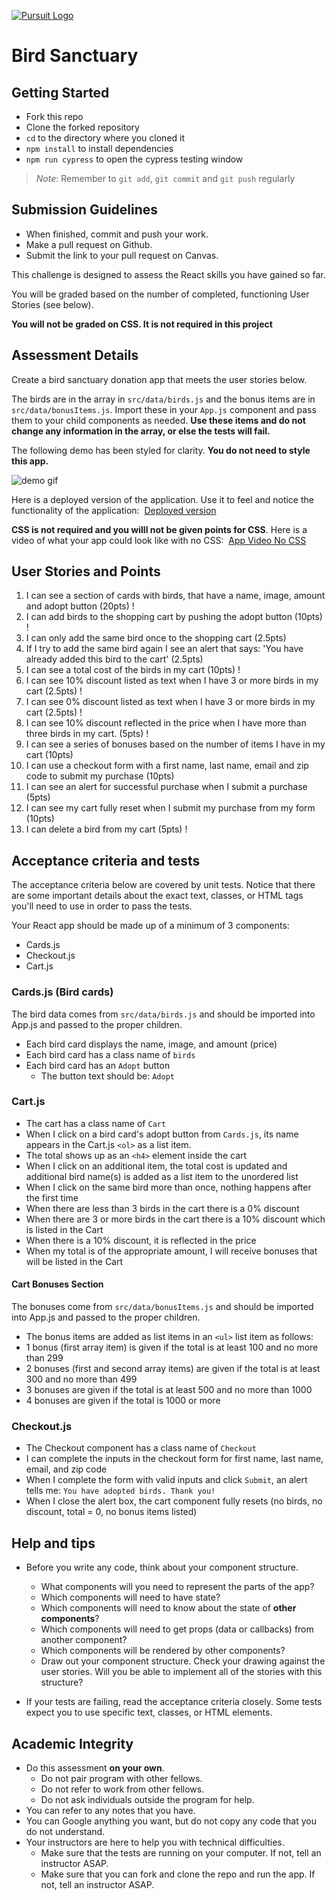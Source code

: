 [![Pursuit Logo](https://avatars1.githubusercontent.com/u/5825944?s=200&v=4)](https://pursuit.org)

# Bird Sanctuary

## Getting Started

- Fork this repo
- Clone the forked repository
- `cd` to the directory where you cloned it
- `npm install` to install dependencies
- `npm run cypress` to open the cypress testing window

> _Note_: Remember to `git add`, `git commit` and `git push` regularly

## Submission Guidelines

- When finished, commit and push your work.
- Make a pull request on Github.
- Submit the link to your pull request on Canvas.

This challenge is designed to assess the React skills you have gained so far.

You will be graded based on the number of completed, functioning User Stories (see below).

**You will not be graded on CSS. It is not required in this project**

## Assessment Details

Create a bird sanctuary donation app that meets the user stories below.

The birds are in the array in `src/data/birds.js` and the bonus items are in `src/data/bonusItems.js`. Import these in your `App.js` component and pass them to your child components as needed. **Use these items and do not change any information in the array, or else the tests will fail.**

The following demo has been styled for clarity.
**You do not need to style this app.**

![demo gif](./assets/bird-sanctuary.gif)

Here is a deployed version of the application. Use it to feel and notice the functionality of the application:&nbsp;
[Deployed version](https://main--mellow-tartufo-57470d.netlify.app/)

**CSS is not required and you willl not be given points for CSS**.
Here is a video of what your app could look like with no CSS:&nbsp;
[App Video No CSS](https://drive.google.com/file/d/1-jMymrRjOEIrCzdN81R_u-8VPMkP_g3Q/view?usp=sharing)

## User Stories and Points

1. I can see a section of cards with birds, that have a name, image, amount and adopt button (20pts) !
1. I can add birds to the shopping cart by pushing the adopt button (10pts) !
1. I can only add the same bird once to the shopping cart (2.5pts)
1. If I try to add the same bird again I see an alert that says: 'You have already added this bird to the cart' (2.5pts)
1. I can see a total cost of the birds in my cart (10pts) !
1. I can see 10% discount listed as text when I have 3 or more birds in my cart (2.5pts) !
1. I can see 0% discount listed as text when I have 3 or more birds in my cart (2.5pts) !
1. I can see 10% discount reflected in the price when I have more than three birds in my cart. (5pts) !
1. I can see a series of bonuses based on the number of items I have in my cart (10pts)
1. I can use a checkout form with a first name, last name, email and zip code to submit my purchase (10pts) 
1. I can see an alert for successful purchase when I submit a purchase (5pts) 
1. I can see my cart fully reset when I submit my purchase from my form (10pts)
1. I can delete a bird from my cart (5pts) !

## Acceptance criteria and tests

The acceptance criteria below are covered by unit tests. Notice that there are some important details about the exact text, classes, or HTML tags you'll need to use in order to pass the tests.

Your React app should be made up of a minimum of 3 components:

- Cards.js
- Checkout.js
- Cart.js

### Cards.js (Bird cards)

The bird data comes from `src/data/birds.js` and should be imported into App.js and passed to the proper children.

- Each bird card displays the name, image, and amount (price)
- Each bird card has a class name of `birds`
- Each bird card has an `Adopt` button
  - The button text should be: `Adopt`

### Cart.js

- The cart has a class name of `Cart`
- When I click on a bird card's adopt button from `Cards.js`, its name appears in the Cart.js `<ol>` as a list item.
- The total shows up as an `<h4>` element inside the cart
- When I click on an additional item, the total cost is updated and additional bird name(s) is added as a list item to the unordered list
- When I click on the same bird more than once, nothing happens after the first time
- When there are less than 3 birds in the cart there is a 0% discount
- When there are 3 or more birds in the cart there is a 10% discount which is listed in the Cart
- When there is a 10% discount, it is reflected in the price
- When my total is of the appropriate amount, I will receive bonuses that will be listed in the Cart

#### Cart Bonuses Section

The bonuses come from `src/data/bonusItems.js` and should be imported into App.js and passed to the proper children.

- The bonus items are added as list items in an `<ul>` list item as follows:
- 1 bonus (first array item) is given if the total is at least 100 and no more than 299
- 2 bonuses (first and second array items) are given if the total is at least 300 and no more than 499
- 3 bonuses are given if the total is at least 500 and no more than 1000
- 4 bonuses are given if the total is 1000 or more

### Checkout.js

- The Checkout component has a class name of `Checkout`
- I can complete the inputs in the checkout form for first name, last name, email, and zip code
- When I complete the form with valid inputs and click `Submit`, an alert tells me: `You have adopted birds. Thank you!`
- When I close the alert box, the cart component fully resets (no birds, no discount, total = 0, no bonus items listed)

## Help and tips

- Before you write any code, think about your component structure.

  - What components will you need to represent the parts of the app?
  - Which components will need to have state?
  - Which components will need to know about the state of **other components**?
  - Which components will need to get props (data or callbacks) from another component?
  - Which components will be rendered by other components?
  - Draw out your component structure. Check your drawing against the user stories. Will you be able to implement all of the stories with this structure?

- If your tests are failing, read the acceptance criteria closely. Some tests expect you to use specific text, classes, or HTML elements.

## Academic Integrity

- Do this assessment **on your own**.
  - Do not pair program with other fellows.
  - Do not refer to work from other fellows.
  - Do not ask individuals outside the program for help.
- You can refer to any notes that you have.
- You can Google anything you want, but do not copy any code that you do not understand.
- Your instructors are here to help you with technical difficulties.
  - Make sure that the tests are running on your computer. If not, tell an instructor ASAP.
  - Make sure that you can fork and clone the repo and run the app. If not, tell an instructor ASAP.
